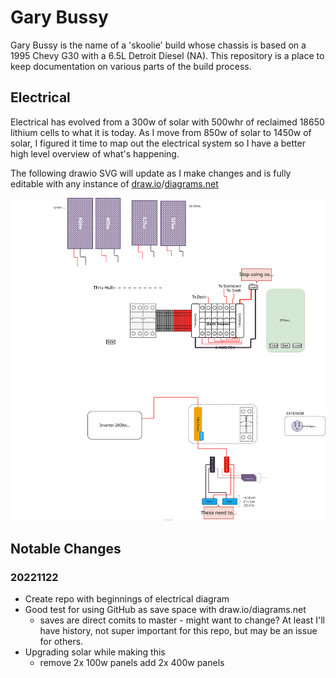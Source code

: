 # Gary Bussy
Gary Bussy is the name of a 'skoolie' build whose chassis is based on a 1995 Chevy G30 with a 6.5L Detroit Diesel (NA). This repository is a place to keep documentation on various parts of the build process.

## Electrical

Electrical has evolved from a 300w of solar with 500whr of reclaimed 18650 lithium cells to what it is today. As I move from 850w of solar to 1450w of solar, I figured it time to map out the electrical system so I have a better high level overview of what's happening. 

The following drawio SVG will update as I make changes and is fully editable with any instance of [draw.io](https://draw.io)/[diagrams.net](https://diagrams.net)

![](gary-bussy-electrical.drawio.svg)








## Notable Changes


### 20221122 
- Create repo with beginnings of electrical diagram
- Good test for using GitHub as save space with draw.io/diagrams.net
    - saves are direct comits to master - might want to change? At least I'll have history, not super important for this repo, but may be an issue for others.
- Upgrading solar while making this 
    - remove 2x 100w panels add 2x 400w panels